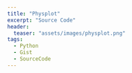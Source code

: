 ```yaml
---
title: "Physplot"
excerpt: "Source Code"
header:
  teaser: "assets/images/physplot.png"
tags:
  - Python
  - Gist
  - SourceCode
---
```


<script src="https://gist.github.com/MShirazAhmad/6293b6466ce190a9617cecabc9996d14.js"></script>

